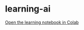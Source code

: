 # learning-ai

[Open the learning notebook in Colab](https://colab.research.google.com/github/selfscrum/learning-ai/learning.ipynb)
